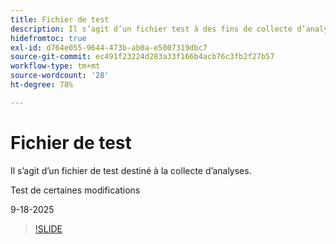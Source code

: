 ```yaml
---
title: Fichier de test
description: Il s’agit d’un fichier test à des fins de collecte d’analyses. Veuillez l’ignorer.
hidefromtoc: true
exl-id: d764e055-9644-473b-ab0a-e5007319dbc7
source-git-commit: ec491f23224d283a33f166b4acb76c3fb2f27b57
workflow-type: tm+mt
source-wordcount: '28'
ht-degree: 78%

---
```


# Fichier de test

Il s’agit d’un fichier de test destiné à la collecte d’analyses.

Test de certaines modifications

9-18-2025

>[!SLIDE](analyze-project)
